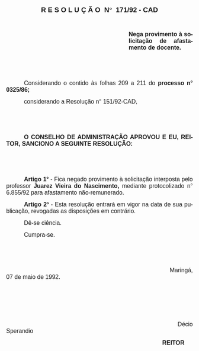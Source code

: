 <body lang=PT-BR style='tab-interval:36.0pt'>

<div class=Section1>

<p class=MsoNormal align=center style='text-align:center'><b style='mso-bidi-font-weight:
normal'><span style='font-size:14.0pt;font-family:Arial'>R E S O L U Ç Ã O<span
style='mso-spacerun:yes'>  </span>N° <span
style='mso-spacerun:yes'> </span>171/92 - CAD<o:p></o:p></span></b></p>

<p class=MsoNormal style='text-align:justify'><b style='mso-bidi-font-weight:
normal'><span style='font-size:12.0pt;font-family:Arial'><o:p>&nbsp;</o:p></span></b></p>

<p class=MsoNormal style='margin-left:248.1pt;text-align:justify'><b
style='mso-bidi-font-weight:normal'><span style='font-size:12.0pt;font-family:
Arial'>Nega provimento à solicitação de afastamento de docente.<o:p></o:p></span></b></p>

<p class=MsoNormal style='text-align:justify'><span style='font-size:12.0pt;
font-family:Arial'><o:p>&nbsp;</o:p></span></p>

<p class=MsoNormal style='text-align:justify'><span style='font-size:12.0pt;
font-family:Arial'><o:p>&nbsp;</o:p></span></p>

<p class=MsoNormal style='text-align:justify;text-indent:36.0pt'><span
style='font-size:12.0pt;font-family:Arial'>Considerando o contido às folhas <st1:metricconverter
ProductID="209 a" w:st="on">209 a</st1:metricconverter> 211 do <b
style='mso-bidi-font-weight:normal'>processo n° 0325/86;<o:p></o:p></b></span></p>

<p class=MsoNormal style='text-align:justify;text-indent:36.0pt'><span
style='font-size:12.0pt;font-family:Arial'>considerando a Resolução n°
151/92-CAD,<o:p></o:p></span></p>

<p class=MsoNormal style='text-align:justify'><span style='font-size:12.0pt;
font-family:Arial'><o:p>&nbsp;</o:p></span></p>

<p class=MsoNormal style='text-align:justify'><span style='font-size:12.0pt;
font-family:Arial'><o:p>&nbsp;</o:p></span></p>

<p class=MsoNormal style='text-align:justify;text-indent:36.0pt'><b
style='mso-bidi-font-weight:normal'><span style='font-size:12.0pt;font-family:
Arial'>O CONSELHO DE ADMINISTRAÇÃO APROVOU E EU, REITOR, SANCIONO A SEGUINTE
RESOLUÇÃO:<o:p></o:p></span></b></p>

<p class=MsoNormal style='text-align:justify'><span style='font-size:12.0pt;
font-family:Arial'><o:p>&nbsp;</o:p></span></p>

<p class=MsoNormal style='text-align:justify'><span style='font-size:12.0pt;
font-family:Arial'><o:p>&nbsp;</o:p></span></p>

<p class=MsoNormal style='text-align:justify;text-indent:36.0pt'><b
style='mso-bidi-font-weight:normal'><span style='font-size:12.0pt;font-family:
Arial'>Artigo 1°</span></b><span style='font-size:12.0pt;font-family:Arial'> -
Fica negado provimento à solicitação interposta pelo professor <b
style='mso-bidi-font-weight:normal'>Juarez Vieira do Nascimento,</b> mediante
protocolizado n° 6.855/92 para afastamento não-remunerado.<o:p></o:p></span></p>

<p class=MsoNormal style='text-align:justify;text-indent:36.0pt'><b
style='mso-bidi-font-weight:normal'><span style='font-size:12.0pt;font-family:
Arial'>Artigo 2º</span></b><span style='font-size:12.0pt;font-family:Arial'> -
Esta resolução entrará em vigor na data de sua publicação, revogadas as disposições
em contrário.<o:p></o:p></span></p>

<p class=MsoNormal style='text-align:justify;text-indent:36.0pt'><span
style='font-size:12.0pt;font-family:Arial'>Dê-se ciência.<o:p></o:p></span></p>

<p class=MsoNormal style='text-align:justify;text-indent:36.0pt'><span
style='font-size:12.0pt;font-family:Arial'>Cumpra-se.<o:p></o:p></span></p>

<p class=MsoNormal style='text-align:justify;text-indent:36.0pt'><span
style='font-size:12.0pt;font-family:Arial'><o:p>&nbsp;</o:p></span></p>

<p class=MsoNormal style='text-align:justify;text-indent:36.0pt'><span
style='font-size:12.0pt;font-family:Arial'><o:p>&nbsp;</o:p></span></p>

<p class=MsoNormal style='text-align:justify;text-indent:36.0pt'><span
style='font-size:12.0pt;font-family:Arial'><span style='mso-tab-count:7'>                                                                                    </span>Maringá,
07 de maio de 1992.<o:p></o:p></span></p>

<p class=MsoNormal style='text-align:justify;text-indent:36.0pt'><span
style='font-size:12.0pt;font-family:Arial'><o:p>&nbsp;</o:p></span></p>

<p class=MsoNormal style='text-align:justify;text-indent:36.0pt'><span
style='font-size:12.0pt;font-family:Arial'><o:p>&nbsp;</o:p></span></p>

<p class=MsoNormal style='text-align:justify;text-indent:36.0pt'><span
style='font-size:12.0pt;font-family:Arial'><o:p>&nbsp;</o:p></span></p>

<p class=MsoNormal style='text-align:justify;text-indent:36.0pt'><span
style='font-size:12.0pt;font-family:Arial'><span style='mso-tab-count:7'>                                                                                    </span>Décio
Sperandio<o:p></o:p></span></p>

<p class=MsoNormal style='text-align:justify;text-indent:36.0pt'><span
style='font-size:12.0pt;font-family:Arial'><span style='mso-tab-count:7'>                                                                                    </span><b
style='mso-bidi-font-weight:normal'>REITOR<o:p></o:p></b></span></p>

</div>

</body>
